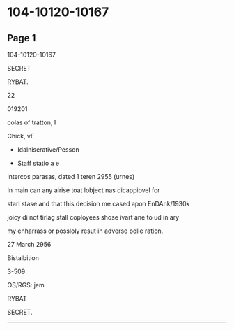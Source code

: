 # 104-10120-10167

## Page 1

104-10120-10167

SECRET

RYBAT.

22

019201

colas of tratton, I

Chick, vE

- Idalniserative/Pesson

- Staff statio a e

intercos parasas, dated 1 teren 2955 (urnes)

In main can any airise toat lobject nas dicappiovel for

starl stase and that this decision me cased apon EnDAnk/1930k

joicy di not tirlag stall coployees shose ivart ane to ud in ary

my enharrass or possloly resut in adverse polle ration.

27 March 2956

Bistalbition

3-509

OS/RGS: jem

RYBAT

SECRET.

---

